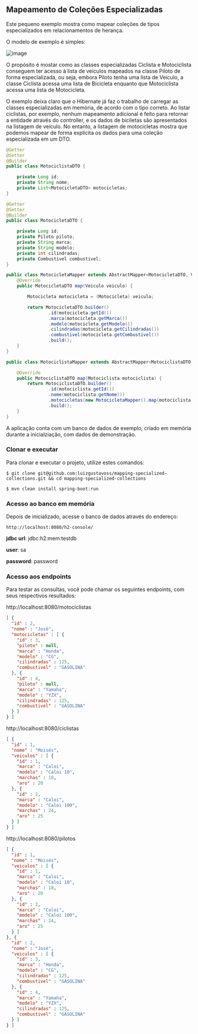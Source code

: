 ## Mapeamento de Coleções Especializadas

Este pequeno exemplo mostra como mapear coleções de tipos especializados em relacionamentos de herança.

O modelo de exemplo é simples:

![image](https://user-images.githubusercontent.com/5515537/98199143-510e7200-1f09-11eb-9683-882f3cd58713.png)

O propósito é mostar como as classes especializadas Ciclista e Motociclista conseguem ter acesso à lista de veículos 
mapeados na classe Piloto de forma especializada, ou seja, embora Piloto tenha uma lista de Veiculo, 
a classe Ciclista acessa uma lista de Bicicleta enquanto que Motociclista acessa uma lista de Motocicleta.

O exemplo deixa claro que o Hibernate já faz o trabalho de carregar as classes especializadas em memória, de acordo com
o tipo correto. Ao listar ciclistas, por exemplo, nenhum mapeamento adicional é feito para retornar a entidade
através do controller, e os dados de biciletas são apresentados na listagem de veículo. No entanto, a listagem de
motocicletas mostra que podemos mapear de forma explícita  os dados para uma coleção especializada em um DTO.

```java 
@Getter
@Setter
@Builder
public class MotociclistaDTO {

    private Long id;
    private String nome;
    private List<MotocicletaDTO> motocicletas;
}
```

```java 
@Getter
@Setter
@Builder
public class MotocicletaDTO {

    private Long id;
    private Piloto piloto;
    private String marca;
    private String modelo;
    private int cilindradas;
    private Combustivel combustivel;
}
```

```java 
public class MotocicletaMapper extends AbstractMapper<MotocicletaDTO, Veiculo> {
    @Override
    public MotocicletaDTO map(Veiculo veiculo) {

        Motocicleta motocicleta = (Motocicleta) veiculo;

        return MotocicletaDTO.builder()
                .id(motocicleta.getId())
                .marca(motocicleta.getMarca())
                .modelo(motocicleta.getModelo())
                .cilindradas(motocicleta.getCilindradas())
                .combustivel(motocicleta.getCombustivel())
                .build();
    }
}
```

```java 
public class MotociclistaMapper extends AbstractMapper<MotociclistaDTO, Motociclista> {

    @Override
    public MotociclistaDTO map(Motociclista motociclista) {
        return MotociclistaDTO.builder()
                .id(motociclista.getId())
                .nome(motociclista.getNome())
                .motocicletas(new MotocicletaMapper().map(motociclista.getVeiculos()))
                .build();
    }
}
```



A aplicação conta com um banco de dados de exemplo, criado em memória durante a inicialziação, com dados de demonstração.

### Clonar e executar

Para clonar e executar o projeto, utilize estes comandos:

```
$ git clone git@github.com:luizgustavoss/mapping-specialized-collections.git && cd mapping-specialized-collections

$ mvn clean install spring-boot:run
```



### Acesso ao banco em memória

Depois de inicializado, acesse o banco de dados através do endereço:

``` 
http://localhost:8080/h2-console/
```

**jdbc url**: jdbc:h2:mem:testdb

**user**: sa

**password**: password


### Acesso aos endpoints

Para testar as consultas, você pode chamar os seguintes endpoints, com seus respectivos resultados:


http://localhost:8080/motociclistas
```json
[ {
  "id" : 2,
  "nome" : "José",
  "motocicletas" : [ {
    "id" : 3,
    "piloto" : null,
    "marca" : "Honda",
    "modelo" : "CG",
    "cilindradas" : 125,
    "combustivel" : "GASOLINA"
  }, {
    "id" : 4,
    "piloto" : null,
    "marca" : "Yamaha",
    "modelo" : "YZX",
    "cilindradas" : 125,
    "combustivel" : "GASOLINA"
  } ]
} ]
```
http://localhost:8080/ciclistas
```json
[ {
  "id" : 1,
  "nome" : "Moisés",
  "veiculos" : [ {
    "id" : 1,
    "marca" : "Caloi",
    "modelo" : "Caloi 10",
    "marchas" : 18,
    "aro" : 20
  }, {
    "id" : 2,
    "marca" : "Caloi",
    "modelo" : "Caloi 100",
    "marchas" : 24,
    "aro" : 25
  } ]
} ]
```
http://localhost:8080/pilotos
```json 
[ {
  "id" : 1,
  "nome" : "Moisés",
  "veiculos" : [ {
    "id" : 1,
    "marca" : "Caloi",
    "modelo" : "Caloi 10",
    "marchas" : 18,
    "aro" : 20
  }, {
    "id" : 2,
    "marca" : "Caloi",
    "modelo" : "Caloi 100",
    "marchas" : 24,
    "aro" : 25
  } ]
}, {
  "id" : 2,
  "nome" : "José",
  "veiculos" : [ {
    "id" : 3,
    "marca" : "Honda",
    "modelo" : "CG",
    "cilindradas" : 125,
    "combustivel" : "GASOLINA"
  }, {
    "id" : 4,
    "marca" : "Yamaha",
    "modelo" : "YZX",
    "cilindradas" : 125,
    "combustivel" : "GASOLINA"
  } ]
} ]
```